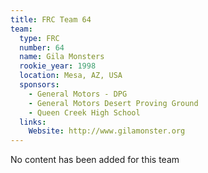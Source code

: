 ```yaml
---
title: FRC Team 64
team:
  type: FRC
  number: 64
  name: Gila Monsters
  rookie_year: 1998
  location: Mesa, AZ, USA
  sponsors:
    - General Motors - DPG
    - General Motors Desert Proving Ground
    - Queen Creek High School
  links:
    Website: http://www.gilamonster.org
---
```

No content has been added for this team